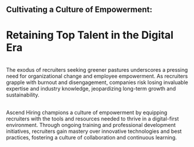 ## Cultivating a Culture of Empowerment:

# Retaining Top Talent in the Digital Era

\
The exodus of recruiters seeking greener pastures underscores a pressing need for organizational change and employee empowerment. As recruiters grapple with burnout and disengagement, companies risk losing invaluable expertise and industry knowledge, jeopardizing long-term growth and sustainability.

\
Ascend Hiring champions a culture of empowerment by equipping recruiters with the tools and resources needed to thrive in a digital-first environment. Through ongoing training and professional development initiatives, recruiters gain mastery over innovative technologies and best practices, fostering a culture of collaboration and continuous learning.

